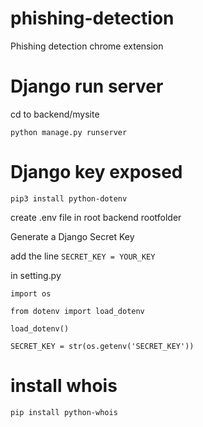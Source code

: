 # phishing-detection
Phishing detection chrome extension

# Django run server

cd to backend/mysite

`python manage.py runserver`

# Django key exposed
`pip3 install python-dotenv`

create .env file in root backend rootfolder

Generate a Django Secret Key

add the line `SECRET_KEY = YOUR_KEY`

in setting.py

`import os`

`from dotenv import load_dotenv`

`load_dotenv()`

`SECRET_KEY = str(os.getenv('SECRET_KEY'))`

# install whois
`pip install python-whois` 
